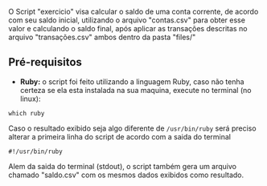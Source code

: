O Script "exercicio" visa calcular o saldo de uma conta corrente, de acordo com seu saldo inicial, utilizando o arquivo "contas.csv" para obter esse valor e calculando o saldo final, após aplicar as transações descritas no arquivo "transações.csv" ambos dentro da pasta "files/"

## Pré-requisitos
  - **Ruby:** o script foi feito utilizando a linguagem Ruby, caso não tenha certeza se ela esta instalada na sua maquina, execute no terminal (no linux):

```
which ruby
```

Caso o resultado exibido seja algo diferente de `/usr/bin/ruby` será preciso alterar a primeira linha do script de acordo com a saida do terminal

```
#!/usr/bin/ruby
```

Alem da saida do terminal (stdout), o script também gera um arquivo chamado "saldo.csv" com os mesmos dados exibidos como resultado.
